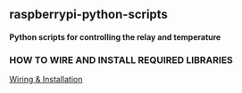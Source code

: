 ## raspberrypi-python-scripts
#### Python scripts for controlling the relay and temperature

### HOW TO WIRE AND INSTALL REQUIRED LIBRARIES

[Wiring & Installation](https://learn.adafruit.com/adafruit-sht31-d-temperature-and-humidity-sensor-breakout/python-circuitpython)

